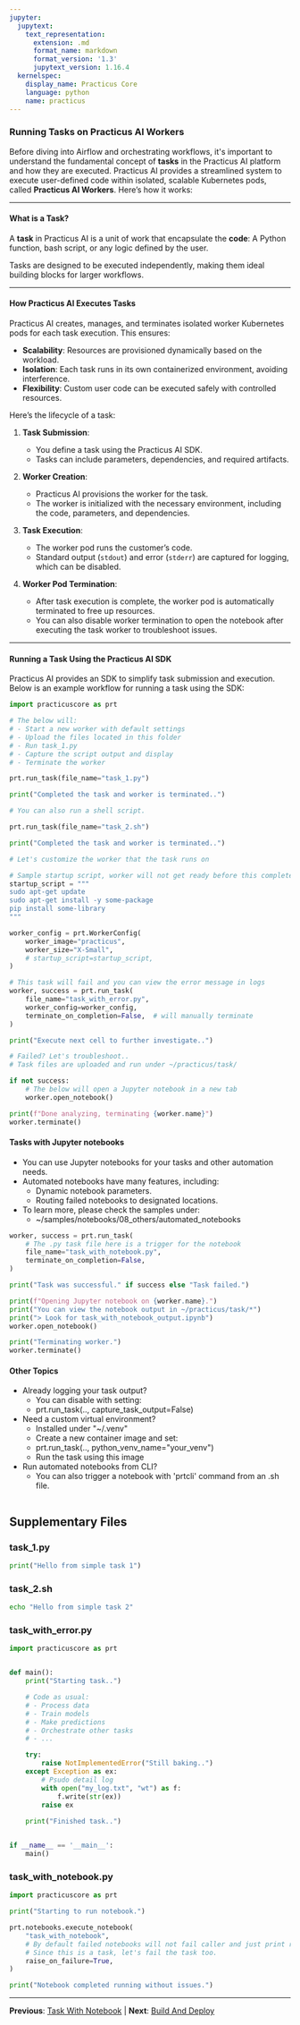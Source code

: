 ```yaml
---
jupyter:
  jupytext:
    text_representation:
      extension: .md
      format_name: markdown
      format_version: '1.3'
      jupytext_version: 1.16.4
  kernelspec:
    display_name: Practicus Core
    language: python
    name: practicus
---
```


### Running Tasks on Practicus AI Workers

Before diving into Airflow and orchestrating workflows, it's important to understand the fundamental concept of **tasks** in the Practicus AI platform and how they are executed. Practicus AI provides a streamlined system to execute user-defined code within isolated, scalable Kubernetes pods, called **Practicus AI Workers**. Here’s how it works:

---

#### What is a Task?

A **task** in Practicus AI is a unit of work that encapsulate the **code**: A Python function, bash script, or any logic defined by the user.

Tasks are designed to be executed independently, making them ideal building blocks for larger workflows.

---

#### How Practicus AI Executes Tasks

Practicus AI creates, manages, and terminates isolated worker Kubernetes pods for each task execution. This ensures:
- **Scalability**: Resources are provisioned dynamically based on the workload.
- **Isolation**: Each task runs in its own containerized environment, avoiding interference.
- **Flexibility**: Custom user code can be executed safely with controlled resources.

Here’s the lifecycle of a task:

1. **Task Submission**:
   - You define a task using the Practicus AI SDK.
   - Tasks can include parameters, dependencies, and required artifacts.

2. **Worker Creation**:
   - Practicus AI provisions the worker for the task.
   - The worker is initialized with the necessary environment, including the code, parameters, and dependencies.

3. **Task Execution**:
   - The worker pod runs the customer’s code.
   - Standard output (`stdout`) and error (`stderr`) are captured for logging, which can be disabled.

4. **Worker Pod Termination**:
   - After task execution is complete, the worker pod is automatically terminated to free up resources.
   - You can also disable worker termination to open the notebook after executing the task worker to troubleshoot issues.

---

#### Running a Task Using the Practicus AI SDK

Practicus AI provides an SDK to simplify task submission and execution. Below is an example workflow for running a task using the SDK:

```python
import practicuscore as prt
```

```python
# The below will:
# - Start a new worker with default settings
# - Upload the files located in this folder
# - Run task_1.py
# - Capture the script output and display
# - Terminate the worker

prt.run_task(file_name="task_1.py")

print("Completed the task and worker is terminated..")
```

```python
# You can also run a shell script.

prt.run_task(file_name="task_2.sh")

print("Completed the task and worker is terminated..")
```

```python
# Let's customize the worker that the task runs on

# Sample startup script, worker will not get ready before this completes running.
startup_script = """
sudo apt-get update 
sudo apt-get install -y some-package
pip install some-library
"""

worker_config = prt.WorkerConfig(
    worker_image="practicus",
    worker_size="X-Small",
    # startup_script=startup_script,
)

# This task will fail and you can view the error message in logs
worker, success = prt.run_task(
    file_name="task_with_error.py",
    worker_config=worker_config,
    terminate_on_completion=False,  # will manually terminate
)

print("Execute next cell to further investigate..")
```

```python
# Failed? Let's troubleshoot..
# Task files are uploaded and run under ~/practicus/task/

if not success:
    # The below will open a Jupyter notebook in a new tab
    worker.open_notebook()
```

```python
print(f"Done analyzing, terminating {worker.name}")
worker.terminate()
```

#### Tasks with Jupyter notebooks

- You can use Jupyter notebooks for your tasks and other automation needs.
- Automated notebooks have many features, including:
    - Dynamic notebook parameters.
    - Routing failed notebooks to designated locations.
- To learn more, please check the samples under:
    - ~/samples/notebooks/08_others/automated_notebooks

```python
worker, success = prt.run_task(
    # The .py task file here is a trigger for the notebook
    file_name="task_with_notebook.py",
    terminate_on_completion=False,
)

print("Task was successful." if success else "Task failed.")
```

```python
print(f"Opening Jupyter notebook on {worker.name}.")
print("You can view the notebook output in ~/practicus/task/*")
print("> Look for task_with_notebook_output.ipynb")
worker.open_notebook()
```

```python
print("Terminating worker.")
worker.terminate()
```

#### Other Topics

- Already logging your task output?
    - You can disable with setting:
    - prt.run_task(.., capture_task_output=False)
- Need a custom virtual environment?
    - Installed under "~/.venv"
    - Create a new container image and set:
    - prt.run_task(.., python_venv_name="your_venv")
    - Run the task using this image
- Run automated notebooks from CLI?
    - You can also trigger a notebook with 'prtcli' command from an .sh file.

```python

```


## Supplementary Files

### task_1.py
```python
print("Hello from simple task 1")
```

### task_2.sh
```bash
echo "Hello from simple task 2"
```

### task_with_error.py
```python
import practicuscore as prt


def main():
    print("Starting task..")

    # Code as usual:
    # - Process data
    # - Train models
    # - Make predictions
    # - Orchestrate other tasks
    # - ...

    try:
        raise NotImplementedError("Still baking..")
    except Exception as ex:
        # Psudo detail log
        with open("my_log.txt", "wt") as f:
            f.write(str(ex))
        raise ex
    
    print("Finished task..")


if __name__ == '__main__':
    main()
```

### task_with_notebook.py
```python
import practicuscore as prt 

print("Starting to run notebook.")

prt.notebooks.execute_notebook(
    "task_with_notebook",
    # By default failed notebooks will not fail caller and just print result.
    # Since this is a task, let's fail the task too.
    raise_on_failure=True,
)

print("Notebook completed running without issues.")

```


---

**Previous**: [Task With Notebook](task_with_notebook.md) | **Next**: [Build And Deploy](../02_airflow/build_and_deploy.md)
